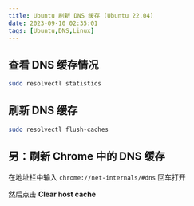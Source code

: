 ```yaml
---
title: Ubuntu 刷新 DNS 缓存 (Ubuntu 22.04)
date: 2023-09-10 02:35:01
tags: [Ubuntu,DNS,Linux]
---
```

## 查看 DNS 缓存情况

```sh
sudo resolvectl statistics
```

## 刷新 DNS 缓存

```sh
sudo resolvectl flush-caches
```

## 另：刷新 Chrome 中的 DNS 缓存

在地址栏中输入 `chrome://net-internals/#dns` 回车打开

然后点击 **Clear host cache**